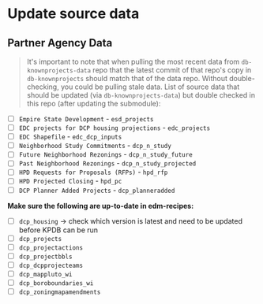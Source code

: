 # Update source data

## Partner Agency Data

> It's important to note that when pulling the most recent data from `db-knownprojects-data` repo that the latest commit of that repo's copy in `db-knownprojects` should match that of the data repo. Without double-checking, you could be pulling stale data. List of source data that should be updated (via `db-knownprojects-data`) but double checked in this repo (after updating the submodule):

- [ ] `Empire State Development` - `esd_projects`
- [ ] `EDC projects for DCP housing projections` - `edc_projects`
- [ ] `EDC Shapefile` - `edc_dcp_inputs`
- [ ] `Neighborhood Study Commitments` - `dcp_n_study`
- [ ] `Future Neighborhood Rezonings` - `dcp_n_study_future` 
- [ ] `Past Neighborhood Rezonings` - `dcp_n_study_projected`
- [ ] `HPD Requests for Proposals (RFPs)` - `hpd_rfp` 
- [ ] `HPD Projected Closing` - `hpd_pc`
- [ ] `DCP Planner Added Projects` - `dcp_planneradded`

**Make sure the following are up-to-date in edm-recipes:**

- [ ]  `dcp_housing` -> check which version is latest and need to be updated before KPDB can be run
- [ ]  `dcp_projects`
- [ ]  `dcp_projectactions`
- [ ]  `dcp_projectbbls`
- [ ]  `dcp_dcpprojecteams`
- [ ]  `dcp_mappluto_wi`
- [ ]  `dcp_boroboundaries_wi`
- [ ]  `dcp_zoningmapamendments`